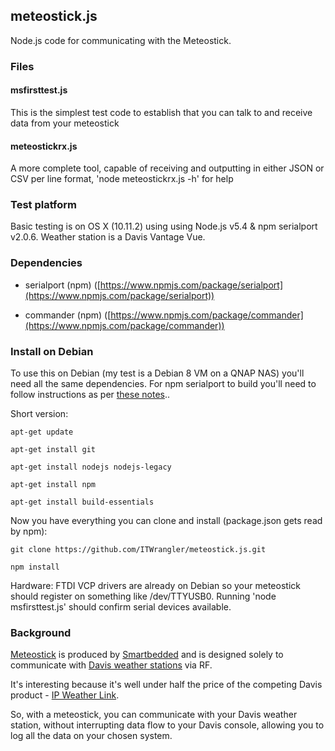 ## meteostick.js
Node.js code for communicating with the Meteostick.

### Files

#### msfirsttest.js
This is the simplest test code to establish that you can talk to and receive data from your meteostick

#### meteostickrx.js
A more complete tool, capable of receiving and outputting in either JSON or CSV per line format, 'node meteostickrx.js -h' for help

### Test platform
Basic testing is on OS X (10.11.2) using using Node.js v5.4 & npm serialport v2.0.6.
Weather station is a Davis Vantage Vue.

### Dependencies

* serialport (npm) ([https://www.npmjs.com/package/serialport](https://www.npmjs.com/package/serialport))

* commander (npm)
([https://www.npmjs.com/package/commander](https://www.npmjs.com/package/commander))

### Install on Debian
To use this on Debian (my test is a Debian 8 VM on a QNAP NAS) you'll need all the same dependencies. For npm serialport to build you'll need to follow instructions as per [these notes](https://www.npmjs.com/package/serialport#desktop-debianubuntu-linux)..

Short version:

`apt-get update`

`apt-get install git`

`apt-get install nodejs nodejs-legacy`

`apt-get install npm`

`apt-get install build-essentials`

Now you have everything you can clone and install (package.json gets read by npm):

`git clone https://github.com/ITWrangler/meteostick.js.git`

`npm install`

Hardware: FTDI VCP drivers are already on Debian so your meteostick should register on something like /dev/TTYUSB0. Running 'node msfirsttest.js' should confirm serial devices available.



### Background
[Meteostick](http://www.smartbedded.com/wiki/index.php/Meteostick) is produced by [Smartbedded](http://www.smartbedded.com/wiki/index.php/Main_Page) and is designed
solely to communicate with [Davis weather stations](http://www.davisnet.com/weather/) via RF.

It's interesting because it's well under half the price of the competing Davis product -
[IP Weather Link](http://www.davisnet.com/weather/products/weather_product.asp?pnum=06555).

So, with a meteostick, you can communicate with your Davis weather station, without interrupting data flow to your Davis console, allowing you to log all the data on your chosen system.
